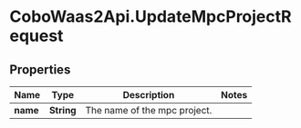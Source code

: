 # CoboWaas2Api.UpdateMpcProjectRequest

## Properties

Name | Type | Description | Notes
------------ | ------------- | ------------- | -------------
**name** | **String** | The name of the mpc project. | 


